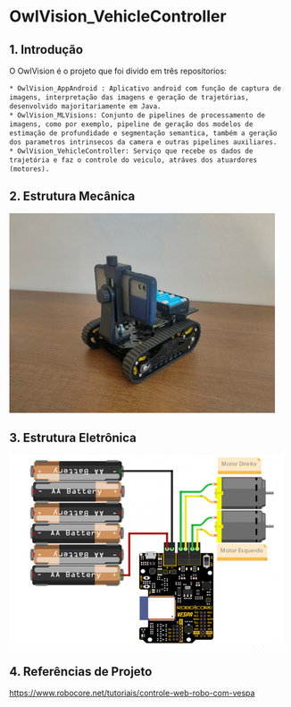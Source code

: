 # OwlVision_VehicleController

## 1. Introdução
O OwlVision é o projeto que foi divido em três repositorios: 

    * OwlVision_AppAndroid : Aplicativo android com função de captura de imagens, interpretação das imagens e geração de trajetórias, desenvolvido majoritariamente em Java.
    * OwlVision_MLVisions: Conjunto de pipelines de processamento de imagens, como por exemplo, pipeline de geração dos modelos de estimação de profundidade e segmentação semantica, também a geração dos parametros intrinsecos da camera e outras pipelines auxiliares.
    * OwlVision_VehicleController: Serviço que recebe os dados de trajetória e faz o controle do veiculo, atráves dos atuardores (motores).

## 2. Estrutura Mecânica

![Alt text](image.png)

## 3. Estrutura Eletrônica

![Alt text](image-1.png)

## 4. Referências de Projeto
https://www.robocore.net/tutoriais/controle-web-robo-com-vespa
